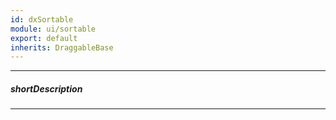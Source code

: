 ```yaml
---
id: dxSortable
module: ui/sortable
export: default
inherits: DraggableBase
---
```

---
##### shortDescription
<!-- Description goes here -->

---
<!-- Description goes here -->